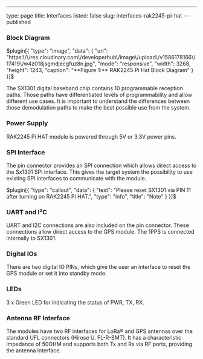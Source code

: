 ---
type: page
title: Interfaces
listed: false
slug: interfaces-rak2245-pi-hat
---published

### Block Diagram

$plugin[{
    "type": "image",
    "data": {
        "url": "https:\/\/res.cloudinary.com\/developerhub\/image\/upload\/v1586178166\/17419\/w4z018jsgmdjecgfuz8n.jpg",
        "mode": "responsive",
        "width": 3268,
        "height": 1243,
        "caption": "**Figure 1:** RAK2245 Pi Hat Block Diagram"
    }
}]$

The SX1301 digital baseband chip contains 10 programmable reception paths. Those
paths have differentiated levels of programmability and allow different use cases. It is
important to understand the differences between those demodulation paths to make the
best possible use from the system.

### Power Supply

RAK2245 Pi HAT module is powered through 5V or 3.3V power pins.

### SPI Interface

The pin connector provides an SPI connection which allows direct access to the
Sx1301 SPI interface. This gives the target system the possibility to use existing SPI
interfaces to communicate with the module.

$plugin[{
    "type": "callout",
    "data": {
        "text": "Please reset SX1301 via PIN 11 after turning on RAK2245 Pi HAT.",
        "type": "info",
        "title": "Note"
    }
}]$

### UART and I²C

UART and I2C connections are also included on the pin connector. These connections
allow direct access to the GPS module. The 1PPS is connected internally to SX1301.

### Digital IOs

There are two digital IO PINs, which give the user an interface to reset the GPS module or set it into standby mode.

### LEDs

3 x Green LED for indicating the status of PWR, TX, RX.

### Antenna RF Interface

The modules have two RF interfaces for LoRa® and GPS antennas over the standard UFL connectors (Hirose U. FL-R-SMT). It has a characteristic impedance of 50OHM and supports both Tx and Rx via RF ports, providing the antenna interface.

